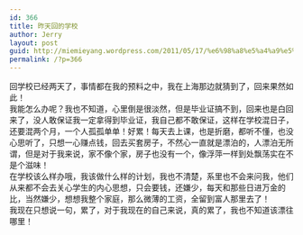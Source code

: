 ```yaml
---
id: 366
title: 昨天回的学校
author: Jerry
layout: post
guid: http://miemieyang.wordpress.com/2011/05/17/%e6%98%a8%e5%a4%a9%e5%9b%9e%e7%9a%84%e5%ad%a6%e6%a0%a1
permalink: /?p=366
---
```

回学校已经两天了，事情都在我的预料之中，我在上海那边就猜到了，回来果然如此！  
我能怎么办呢？我也不知道，心里倒是很淡然，但是毕业证搞不到，回来也是白回来了，没人敢保证我一定拿得到毕业证，我自己都不敢保证，这样在学校混日子，还要混两个月，一个人孤孤单单！好累！每天去上课，也是折磨，都听不懂，也没心思听了，只想一心赚点钱，回去买套房子，不然心一直就是漂泊的，人漂泊无所谓，但是对于我来说，家不像个家，房子也没有一个，像浮萍一样到处飘荡实在不是个滋味！  
在学校该么样办哦，我该做什么样的计划，我也不清楚，系里也不会来问我，他们从来都不会去关心学生的内心思想，只会要钱，还嫌少，每天和那些日进万金的比，当然嫌少，想想我整个家庭，那么微薄的工资，全留到富人那里去了！  
我现在只想说一句，累了，对于我现在的自己来说，真的累了，我也不知道该漂往哪里！